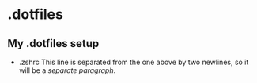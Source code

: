 # .dotfiles
## My .dotfiles setup
* .zshrc
This line is separated from the one above by two newlines, so it will be a *separate paragraph*.
